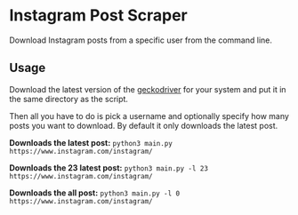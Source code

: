 # Instagram Post Scraper

Download Instagram posts from a specific user from the command line.

## Usage

Download the latest version of the [geckodriver](https://github.com/mozilla/geckodriver/releases) for your system and put it in the same directory as the script.

Then all you have to do is pick a username and optionally specify how many posts you want to download. By default it only downloads the latest post.

**Downloads the latest post:**
`python3 main.py https://www.instagram.com/instagram/`

**Downloads the 23 latest post:**
`python3 main.py -l 23 https://www.instagram.com/instagram/`

**Downloads the all post:**
`python3 main.py -l 0 https://www.instagram.com/instagram/`
